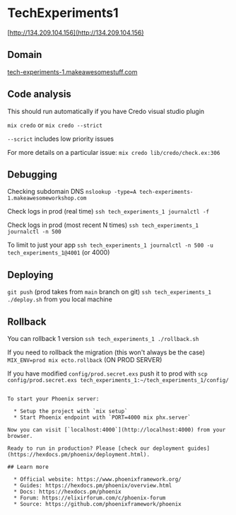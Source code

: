 # TechExperiments1

[http://134.209.104.156](http://134.209.104.156)

## Domain

[tech-experiments-1.makeawesomestuff.com](tech-experiments-1.makeawesomestuff.com)

## Code analysis

This should run automatically if you have Credo visual studio plugin

`mix credo` or `mix credo --strict`

`--scrict` includes low priority issues

For more details on a particular issue:
`mix credo lib/credo/check.ex:306`

## Debugging

Checking subdomain DNS
`nslookup -type=A tech-experiments-1.makeawesomeworkshop.com`

Check logs in prod (real time)
`ssh tech_experiments_1 journalctl -f`

Check logs in prod (most recent N times)
`ssh tech_experiments_1 journalctl -n 500`

To limit to just your app
`ssh tech_experiments_1 journalctl -n 500 -u tech_experiments_1@4001` (or 4000)


## Deploying

`git push` (prod takes from `main` branch on git)
`ssh tech_experiments_1 ./deploy.sh` from you local machine


## Rollback

You can rollback 1 version
`ssh tech_experiments_1 ./rollback.sh`

If you need to rollback the migration (this won't always be the case)
`MIX_ENV=prod mix ecto.rollback` (ON PROD SERVER)


If you have modified `config/prod.secret.exs` push it to prod with
`scp config/prod.secret.exs tech_experiments_1:~/tech_experiments_1/config/`

~~~~~~

To start your Phoenix server:

  * Setup the project with `mix setup`
  * Start Phoenix endpoint with `PORT=4000 mix phx.server`

Now you can visit [`localhost:4000`](http://localhost:4000) from your browser.

Ready to run in production? Please [check our deployment guides](https://hexdocs.pm/phoenix/deployment.html).

## Learn more

  * Official website: https://www.phoenixframework.org/
  * Guides: https://hexdocs.pm/phoenix/overview.html
  * Docs: https://hexdocs.pm/phoenix
  * Forum: https://elixirforum.com/c/phoenix-forum
  * Source: https://github.com/phoenixframework/phoenix


